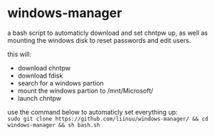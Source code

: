 # windows-manager
a bash script to automaticly download and set chntpw up, as well as mounting the windows disk to reset passwords and edit users.

this will:
- download chntpw
- download fdisk
- search for a windows partion
- mount the windows partion to /mnt/Microsoft/
- launch chntpw

use the command below to automaticly set everything up:<br>
```sudo git clone https://github.com/liinuu/windows-manager/ && cd windows-manager && sh bash.sh```
